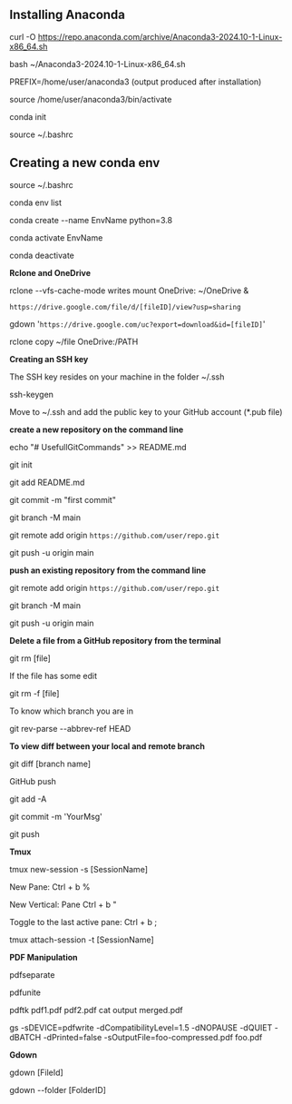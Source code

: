 ## Installing Anaconda
curl -O https://repo.anaconda.com/archive/Anaconda3-2024.10-1-Linux-x86_64.sh

bash ~/Anaconda3-2024.10-1-Linux-x86_64.sh

PREFIX=/home/user/anaconda3 (output produced after installation)

source /home/user/anaconda3/bin/activate

conda init

source ~/.bashrc

## Creating a new conda env
source ~/.bashrc

conda env list

conda create --name EnvName python=3.8

conda activate EnvName

conda deactivate

**Rclone and OneDrive**

rclone --vfs-cache-mode writes mount OneDrive: ~/OneDrive &

```https://drive.google.com/file/d/[fileID]/view?usp=sharing```

gdown '```https://drive.google.com/uc?export=download&id=[fileID]```'

rclone copy ~/file OneDrive:/PATH

**Creating an SSH key**

The SSH key resides on your machine in the folder ~/.ssh

ssh-keygen

Move to ~/.ssh and add the public key to your GitHub account (*.pub file)

**create a new repository on the command line**

echo "# UsefullGitCommands" >> README.md

git init

git add README.md

git commit -m "first commit"

git branch -M main

git remote add origin ```https://github.com/user/repo.git```

git push -u origin main

**push an existing repository from the command line**

git remote add origin ```https://github.com/user/repo.git```

git branch -M main

git push -u origin main

**Delete a file from a GitHub repository from the terminal**

git rm \[file\]

If the file has some edit

git rm -f \[file\]

To know which branch you are in

git rev-parse --abbrev-ref HEAD

**To view diff between your local and remote branch**

git diff \[branch name\]

GitHub push

git add -A

git commit -m 'YourMsg'

git push

**Tmux**

tmux new-session -s \[SessionName\]

New Pane: Ctrl + b %

New Vertical: Pane Ctrl + b "

Toggle to the last active pane: Ctrl + b ;

tmux attach-session -t \[SessionName\]

**PDF Manipulation**

pdfseparate

pdfunite

pdftk pdf1.pdf pdf2.pdf cat output merged.pdf

gs -sDEVICE=pdfwrite -dCompatibilityLevel=1.5 -dNOPAUSE -dQUIET -dBATCH -dPrinted=false -sOutputFile=foo-compressed.pdf foo.pdf

**Gdown**

gdown \[FileId\]

gdown --folder \[FolderID]

